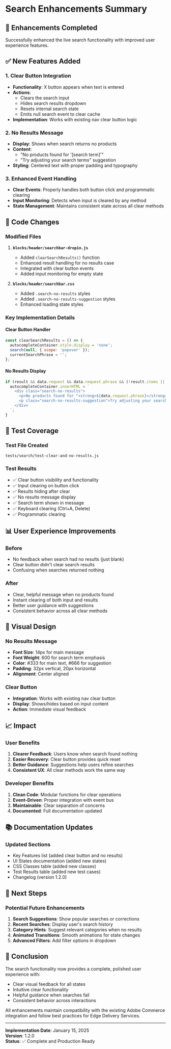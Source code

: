 # Search Enhancements Summary

## 🎯 Enhancements Completed

Successfully enhanced the live search functionality with improved user experience features.

## ✅ New Features Added

### 1. **Clear Button Integration**
- **Functionality**: X button appears when text is entered
- **Actions**: 
  - Clears the search input
  - Hides search results dropdown
  - Resets internal search state
  - Emits null search event to clear cache
- **Implementation**: Works with existing nav clear button logic

### 2. **No Results Message**
- **Display**: Shows when search returns no products
- **Content**: 
  - "No products found for '[search term]'"
  - "Try adjusting your search terms" suggestion
- **Styling**: Centered text with proper padding and typography

### 3. **Enhanced Event Handling**
- **Clear Events**: Properly handles both button click and programmatic clearing
- **Input Monitoring**: Detects when input is cleared by any method
- **State Management**: Maintains consistent state across all clear methods

## 📝 Code Changes

### Modified Files
1. **`blocks/header/searchbar-dropin.js`**
   - Added `clearSearchResults()` function
   - Enhanced result handling for no results case
   - Integrated with clear button events
   - Added input monitoring for empty state

2. **`blocks/header/searchbar.css`**
   - Added `.search-no-results` styles
   - Added `.search-no-results-suggestion` styles
   - Enhanced loading state styles

### Key Implementation Details

#### Clear Button Handler
```javascript
const clearSearchResults = () => {
  autocompleteContainer.style.display = 'none';
  search(null, { scope: 'popover' });
  currentSearchPhrase = '';
};
```

#### No Results Display
```javascript
if (result && data.request && data.request.phrase && (!result.items || result.items.length === 0)) {
  autocompleteContainer.innerHTML = `
    <div class="search-no-results">
      <p>No products found for "<strong>${data.request.phrase}</strong>"</p>
      <p class="search-no-results-suggestion">Try adjusting your search terms</p>
    </div>
  `;
}
```

## 🧪 Test Coverage

### Test File Created
`tests/search/test-clear-and-no-results.js`

### Test Results
- ✅ Clear button visibility and functionality
- ✅ Input clearing on button click
- ✅ Results hiding after clear
- ✅ No results message display
- ✅ Search term shown in message
- ✅ Keyboard clearing (Ctrl+A, Delete)
- ✅ Programmatic clearing

## 📊 User Experience Improvements

### Before
- No feedback when search had no results (just blank)
- Clear button didn't clear search results
- Confusing when searches returned nothing

### After
- Clear, helpful message when no products found
- Instant clearing of both input and results
- Better user guidance with suggestions
- Consistent behavior across all clear methods

## 🎨 Visual Design

### No Results Message
- **Font Size**: 14px for main message
- **Font Weight**: 600 for search term emphasis
- **Color**: #333 for main text, #666 for suggestion
- **Padding**: 32px vertical, 20px horizontal
- **Alignment**: Center aligned

### Clear Button
- **Integration**: Works with existing nav clear button
- **Display**: Shows/hides based on input content
- **Action**: Immediate visual feedback

## 📈 Impact

### User Benefits
1. **Clearer Feedback**: Users know when search found nothing
2. **Easier Recovery**: Clear button provides quick reset
3. **Better Guidance**: Suggestions help users refine searches
4. **Consistent UX**: All clear methods work the same way

### Developer Benefits
1. **Clean Code**: Modular functions for clear operations
2. **Event-Driven**: Proper integration with event bus
3. **Maintainable**: Clear separation of concerns
4. **Documented**: Full documentation updated

## 📚 Documentation Updates

### Updated Sections
- Key Features list (added clear button and no results)
- UI States documentation (added new states)
- CSS Classes table (added new classes)
- Test Results table (added new test cases)
- Changelog (version 1.2.0)

## 🚀 Next Steps

### Potential Future Enhancements
1. **Search Suggestions**: Show popular searches or corrections
2. **Recent Searches**: Display user's search history
3. **Category Hints**: Suggest relevant categories when no results
4. **Animated Transitions**: Smooth animations for state changes
5. **Advanced Filters**: Add filter options in dropdown

## 🏁 Conclusion

The search functionality now provides a complete, polished user experience with:
- Clear visual feedback for all states
- Intuitive clear functionality
- Helpful guidance when searches fail
- Consistent behavior across interactions

All enhancements maintain compatibility with the existing Adobe Commerce integration and follow best practices for Edge Delivery Services.

---

**Implementation Date**: January 15, 2025  
**Version**: 1.2.0  
**Status**: ✅ Complete and Production Ready